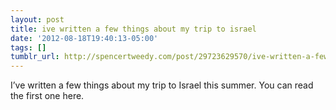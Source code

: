 ```yaml
---
layout: post
title: ive written a few things about my trip to israel
date: '2012-08-18T19:40:13-05:00'
tags: []
tumblr_url: http://spencertweedy.com/post/29723629570/ive-written-a-few-things-about-my-trip-to-israel
---
```

I’ve written a few things about my trip to Israel this summer. You can read the first one here.
